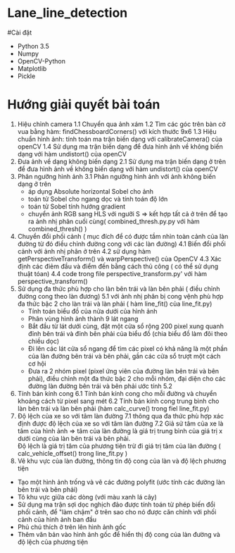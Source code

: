 # Lane_line_detection
#Cài đặt 
* Python 3.5
* Numpy
* OpenCV-Python
* Matplotlib
* Pickle
# Hướng giải quyết bài toán
1. Hiệu chỉnh camera
  1.1 Chuyển qua ảnh xám
  1.2 Tìm các góc trên bàn cờ vua bằng hàm: findChessboardCorners() với kích thước 9x6
  1.3 Hiệu chuẩn hình ảnh: tính toán ma trận biến dạng với calibrateCamera() của openCV
  1.4 Sử dụng ma trận biến dạng để đưa hình ảnh về không biến dạng với hàm undistort() của openCV
2. Đưa ảnh về dạng không biến dạng
  2.1 Sử dụng ma trận biến dạng ở trên để đưa hình ảnh về không biến dạng với hàm undistort() của openCV 
3. Phân ngưỡng hình ảnh
  3.1 Phân ngưỡng hình ảnh với ảnh không biến dạng ở trên 
    * áp dụng Absolute horizontal Sobel cho ảnh 
    * toán tử Sobel cho ngang dọc và tính toán độ lớn
    * toán tử Sobel tính hướng gradient 
    * chuyển ảnh RGB sang HLS với ngưỡi S
    => kết hợp tất cả ở trên để tạo ra ảnh nhị phân cuối cùng(  combined_thresh.py.py với hàm combined_thresh() )
4. Chuyển đổi phối cảnh  ( mục đích để có được tầm nhìn toàn cảnh của làn đường từ đó điều chỉnh đường cong với các làn đường) 
  4.1 Biến đổi phối cảnh với ảnh nhị phân ở trên 
  4.2 sử dụng hàm getPerspectiveTransform() và warpPerspective() của OpenCV 
  4.3 Xác định các điẻm đầu và điểm đến bằng cách thủ công  ( có thể sử dụng thuật tóan) 
  4.4 code trong file perspective_transform.py' với hàm perspective_transform()
5. Sử dụng đa thức phù hợp cho làn bên trái và làn bên phải ( điều chỉnh đường cong theo làn đương) 
  5.1 với ảnh nhị phân bị cong vệnh phù hợp đa thức bậc 2 cho làn trái và làn phải ( hàm line_fit() của line_fit.py)
     * Tính toán biểu đồ của nửa dưới của hình ảnh
     * Phân vùng hình ảnh thành 9 lát ngang
     * Bắt đầu từ lát dưới cùng, đặt một cửa sổ rộng 200 pixel xung quanh đỉnh bên trái và đỉnh bên phải của biểu đồ (chia biểu đồ làm đôi theo chiều dọc)
     * Đi lên các lát cửa sổ ngang để tìm các pixel có khả năng là một phần của làn đường bên trái và bên phải, gần các cửa sổ trượt một cách cơ hội
     * Đưa ra 2 nhóm pixel (pixel ứng viên của đường làn bên trái và bên phải), điều chỉnh một đa thức bậc 2 cho mỗi nhóm, 
       đại diện cho các đường làn đường bên trái và bên phải ước tính
  5.2 
6. Tính bán kính cong 
  6.1 Tính bán kính cong cho mỗi đường và chuyển khoảng cách từ pixel sang mét 
  6.2 Tính bán kính cong trung bình cho làn bên trái và làn bên phải (hàm calc_curve() trong fiel line_fit.py)
7. Độ lệch của xe so với tâm làn đường
  7.1 thông qua đa thức phù hợp xác định được độ lệch của xe so với tâm làn đường
  7.2 Giả sử tâm của xe là tâm của hình ảnh => tâm của làn đường là giá trị trung bình của giá trị x dưới cùng của làn bên trái và bên phải.  
      Độ lệch là giá trị tâm của phương tiện trừ đi giá trị tâm của làn đường ( calc_vehicle_offset() trong line_fit.py )
8. Vẽ khu vực của làn đường, thông tin độ cong của làn và độ lệch phương tiện
  * Tạo một hình ảnh trống và vẽ các đường polyfit (ước tính các đường làn bên trái và bên phải)
  * Tô khu vực giữa các dòng (với màu xanh lá cây)
  * Sử dụng ma trận sợi dọc nghịch đảo được tính toán từ phép biến đổi phối cảnh, để "làm chậm" ở trên sao cho nó được căn chỉnh với phối cảnh của hình ảnh ban  đầu
  * Phủ chú thích ở trên lên hình ảnh gốc
  * Thêm văn bản vào hình ảnh gốc để hiển thị độ cong của làn đường và độ lệch của phương tiện
